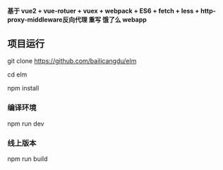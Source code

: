 
#### 基于 vue2 + vue-rotuer + vuex + webpack + ES6 + fetch + less + http-proxy-middleware反向代理 重写 饿了么 webapp

## 项目运行

git clone https://github.com/bailicangdu/elm

cd elm

npm install

### 编译环境
npm run dev

### 线上版本
npm run build

